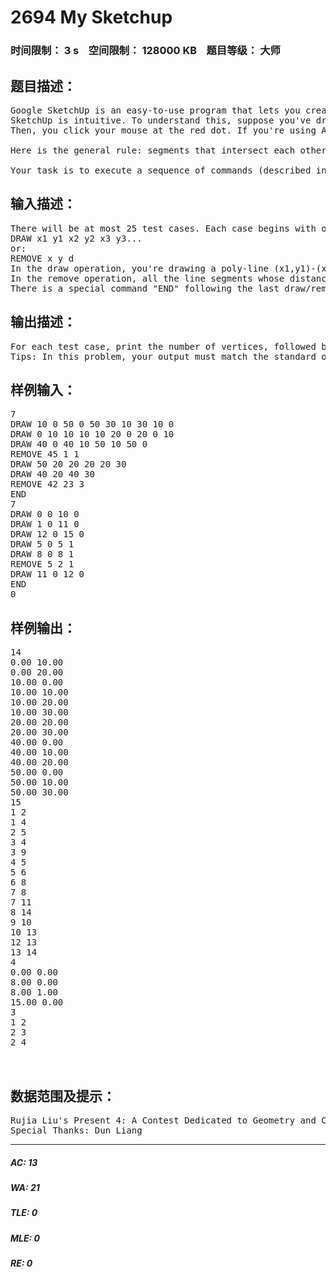 # 2694 My Sketchup   
### 时间限制： 3 s&nbsp;&nbsp;&nbsp;&nbsp;空间限制： 128000 KB&nbsp;&nbsp;&nbsp;&nbsp;题目等级： 大师  
## 题目描述：  

<pre>
Google SketchUp is an easy-to-use program that lets you create, modify and share 3D models. In this problem, you're to write a simplified version of SketchUp called My SketchUp. Since 3D is complex, My SketchUp will be in 2D only.
SketchUp is intuitive. To understand this, suppose you've drawn two line segments that intersect other, like this:
Then, you click your mouse at the red dot. If you're using AutoCAD, you'll select a whole segment (shown in the middle picture), but in My SketchUp, you'll only select a small segment (shown in the right picture), because the two segment you've drawn cut each other! What's more, if you remove two small segments as shown below, the other two small segments will automatically join up to become one segment again! Note that in the middle picture, you cannot select the "long" segment as a whole, because it's still cut into two pieces.

Here is the general rule: segments that intersect each other actually cut each other; and there will be no "redundant" points that can be removed without affecting the appearance of the picture. As a result, the in-memory data structure of the segments can be deduced merely from the appearance. If two pictures look the same, they are the same internally. For example, if you draw (0,0)-(1,0), then (1,0)-(2,0), you'll have only one segment: (0,0)-(2,0), if you draw (0,0)-(1,0) twice, you'll only get one. In the picture below, there are 14 vertices and 15 segments (no matter how you draw this picture!!).

Your task is to execute a sequence of commands (described in the input format section) and print the description of the resulting picture. Vertices are sorted in ascending order of x, then ascending order of y; Segments are represented by a pair of integers a and b (a < b), that means the segment is connecting vertex a and vertex b (vertices are numbered from 1).
</pre>
  
  
## 输入描述：  

<pre>
There will be at most 25 test cases. Each case begins with one integer n (1<=n<=100), the number of operations. Each of the following n lines is formatted as one of:
DRAW x1 y1 x2 y2 x3 y3...
or:
REMOVE x y d
In the draw operation, you're drawing a poly-line (x1,y1)-(x2,y2)-(x3,y3)-..., note that if the last point equals to the first point, you're actually drawing closed poly-line (but not necessarily a polygon, since the poly-line could be self-intersecting. There will be at least 2 and at most 20 points in a draw operation.
In the remove operation, all the line segments whose distance from (x,y) is at most d, are removed simultaneously (be careful about this!). If no segments satisfy this condition, this operation takes no effect. -1000<=x1,y1,x2,y2<=1000, 0<=d<=10.
There is a special command "END" following the last draw/remove operation. The last test case is followed by a line with n=0, which should not be processed.
</pre>
  
  
## 输出描述：  

<pre>
For each test case, print the number of vertices, followed by the coordinates of the vertices (one vertex per line), sorted as stated in the problem statement. The next line contains the number of segments, followed by the descriptions of the segments.
Tips: In this problem, your output must match the standard output perfectly. In order to prevent you from printing "-0.00" instead of "0.00", you're encouraged to add to small number (e.g. 1e-6) to each number you print.
</pre>
  
  
## 样例输入：  

<pre>
7
DRAW 10 0 50 0 50 30 10 30 10 0
DRAW 0 10 10 10 10 20 0 20 0 10
DRAW 40 0 40 10 50 10 50 0
REMOVE 45 1 1
DRAW 50 20 20 20 20 30
DRAW 40 20 40 30
REMOVE 42 23 3
END
7
DRAW 0 0 10 0
DRAW 1 0 11 0
DRAW 12 0 15 0
DRAW 5 0 5 1
DRAW 8 0 8 1
REMOVE 5 2 1
DRAW 11 0 12 0
END
0
</pre>
  
  
## 样例输出：  

<pre>
14
0.00 10.00
0.00 20.00
10.00 0.00
10.00 10.00
10.00 20.00
10.00 30.00
20.00 20.00
20.00 30.00
40.00 0.00
40.00 10.00
40.00 20.00
50.00 0.00
50.00 10.00
50.00 30.00
15
1 2
1 4
2 5
3 4
3 9
4 5
5 6
6 8
7 8
7 11
8 14
9 10
10 13
12 13
13 14
4
0.00 0.00
8.00 0.00
8.00 1.00
15.00 0.00
3
1 2
2 3
2 4

 
</pre>
  
  
## 数据范围及提示：  

<pre>
Rujia Liu's Present 4: A Contest Dedicated to Geometry and CG Lovers
Special Thanks: Dun Liang
</pre>
  
  
***  

##### AC: 13  
##### WA: 21  
##### TLE: 0  
##### MLE: 0  
##### RE: 0  
